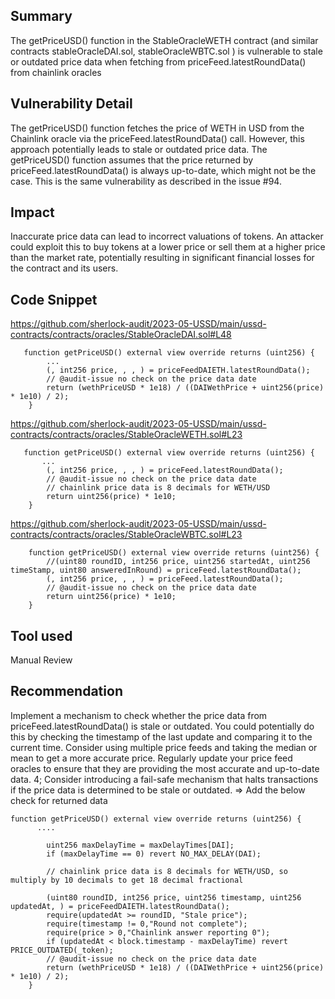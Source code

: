 ## Summary
The getPriceUSD() function in the StableOracleWETH contract (and similar contracts stableOracleDAI.sol, stableOracleWBTC.sol ) is vulnerable to stale or outdated price data when fetching from priceFeed.latestRoundData() from chainlink oracles

## Vulnerability Detail
The getPriceUSD() function fetches the price of WETH in USD from the Chainlink oracle via the priceFeed.latestRoundData() call. However, this approach potentially leads to stale or outdated price data. The getPriceUSD() function assumes that the price returned by priceFeed.latestRoundData() is always up-to-date, which might not be the case. This is the same vulnerability as described in the issue #94.

## Impact
Inaccurate price data can lead to incorrect valuations of tokens. An attacker could exploit this to buy tokens at a lower price or sell them at a higher price than the market rate, potentially resulting in significant financial losses for the contract and its users.

## Code Snippet
https://github.com/sherlock-audit/2023-05-USSD/main/ussd-contracts/contracts/oracles/StableOracleDAI.sol#L48
```solidity
   function getPriceUSD() external view override returns (uint256) {
        ...
        (, int256 price, , , ) = priceFeedDAIETH.latestRoundData();
        // @audit-issue no check on the price data date
        return (wethPriceUSD * 1e18) / ((DAIWethPrice + uint256(price) * 1e10) / 2);
    }
```
https://github.com/sherlock-audit/2023-05-USSD/main/ussd-contracts/contracts/oracles/StableOracleWETH.sol#L23
```solidity
   function getPriceUSD() external view override returns (uint256) {
       ...
        (, int256 price, , , ) = priceFeed.latestRoundData();
        // @audit-issue no check on the price data date
        // chainlink price data is 8 decimals for WETH/USD
        return uint256(price) * 1e10;
    }
```
https://github.com/sherlock-audit/2023-05-USSD/main/ussd-contracts/contracts/oracles/StableOracleWBTC.sol#L23
```solidity
    function getPriceUSD() external view override returns (uint256) {
        //(uint80 roundID, int256 price, uint256 startedAt, uint256 timeStamp, uint80 answeredInRound) = priceFeed.latestRoundData();
        (, int256 price, , , ) = priceFeed.latestRoundData();
        // @audit-issue no check on the price data date
        return uint256(price) * 1e10;
    }
```
## Tool used
Manual Review

## Recommendation
Implement a mechanism to check whether the price data from priceFeed.latestRoundData() is stale or outdated. You could potentially do this by checking the timestamp of the last update and comparing it to the current time.
Consider using multiple price feeds and taking the median or mean to get a more accurate price.
Regularly update your price feed oracles to ensure that they are providing the most accurate and up-to-date data.
4; Consider introducing a fail-safe mechanism that halts transactions if the price data is determined to be stale or outdated.
=> Add the below check for returned data
```solidity
function getPriceUSD() external view override returns (uint256) {
      ....

        uint256 maxDelayTime = maxDelayTimes[DAI];
        if (maxDelayTime == 0) revert NO_MAX_DELAY(DAI);

        // chainlink price data is 8 decimals for WETH/USD, so multiply by 10 decimals to get 18 decimal fractional

        (uint80 roundID, int256 price, uint256 timestamp, uint256 updatedAt, ) = priceFeedDAIETH.latestRoundData();
        require(updatedAt >= roundID, "Stale price");
        require(timestamp != 0,"Round not complete");
        require(price > 0,"Chainlink answer reporting 0");
        if (updatedAt < block.timestamp - maxDelayTime) revert PRICE_OUTDATED(_token);
        // @audit-issue no check on the price data date
        return (wethPriceUSD * 1e18) / ((DAIWethPrice + uint256(price) * 1e10) / 2);
    }
```